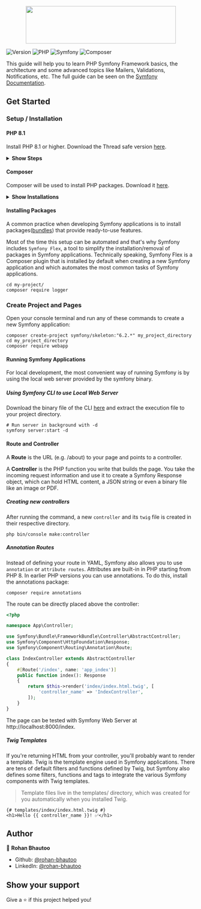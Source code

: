 <p align="center">
  <img width="400" height="100" src="https://symfony.com/logos/symfony_black_02.png">
</p>
<p>
  <img alt="Version" src="https://img.shields.io/badge/version-1.0.0-brightgreen.svg" />
  <img alt="PHP" src="https://img.shields.io/badge/PHP-777BB4?logo=php&logoColor=white" />
  <img alt="Symfony" src="https://img.shields.io/badge/Symfony-000000?logo=symfony&logoColor=white" />
  <img alt="Composer" src="https://img.shields.io/badge/Composer-7A6E7E?logo=composer&logoColor=white" />
</p>

This guide will help you to learn PHP Symfony Framework basics, the architecture and some advanced topics like Mailers, Validations, Notifications, etc. The full guide can be seen on the [Symfony Documentation](https://symfony.com/doc/current/index.html).

## Get Started

### Setup / Installation

#### PHP 8.1
Install PHP 8.1 or higher. Download the Thread safe version [here](https://windows.php.net/download#php-8.1).

<details><summary><b>Show Steps</b></summary>

1. Extract the downloaded zip file in ```C:\Program Files\``` directory.

2. Copy the full directory of the extracted folder.

3. Now click on Start Menu and search ```Environment variables``` and open it.

4. Under System variables, add a new value inside the ```Path``` variable and paste the full directory in step 2.

5. Save your changes and check the php version in command prompt.

    ```shell
    php --version
    PHP 8.1.13 (cli) (built: Nov 22 2022 15:49:14) (ZTS Visual C++ 2019 x64)
    Copyright (c) The PHP Group
    Zend Engine v4.1.13, Copyright (c) Zend Technologies
    ```

</details>

#### Composer
Composer will be used to install PHP packages. Download it [here](https://getcomposer.org/download/).

<details><summary><b>Show Installations</b></summary>

1. Windows Installer - The installer, which requires that you have PHP already installed, will download Composer for you and set up your PATH environment variable so you can simply call composer from any directory. Download and run [Composer-Setup.exe](https://getcomposer.org/Composer-Setup.exe) - it will install the latest composer version whenever it is executed.

2. Command-line installation - To quickly install Composer in the current directory, run the following script in your terminal. Use this [guide to install Composer programatically](https://getcomposer.org/doc/faqs/how-to-install-composer-programmatically.md).

    ```sh
    php -r "copy('https://getcomposer.org/installer', 'composer-setup.php');"
    php -r "if (hash_file('sha384', 'composer-setup.php') === '55ce33d7678c5a611085589f1f3ddf8b3c52d662cd01d4ba75c0ee0459970c2200a51f492d557530c71c15d8dba01eae') { echo 'Installer verified'; } else { echo 'Installer corrupt'; unlink('composer-setup.php'); } echo PHP_EOL;"
    php composer-setup.php
    php -r "unlink('composer-setup.php');"
    ```

</details>

#### Installing Packages
A common practice when developing Symfony applications is to install packages([bundles](https://symfony.com/doc/current/bundles.html)) that provide ready-to-use features.

Most of the time this setup can be automated and that's why Symfony includes ```Symfony Flex```, a tool to simplify the installation/removal of packages in Symfony applications. Technically speaking, Symfony Flex is a Composer plugin that is installed by default when creating a new Symfony application and which automates the most common tasks of Symfony applications.

```shell
cd my-project/
composer require logger
```

### Create Project and Pages
Open your console terminal and run any of these commands to create a new Symfony application:

```shell
composer create-project symfony/skeleton:"6.2.*" my_project_directory
cd my_project_directory
composer require webapp
```

#### Running Symfony Applications
For local development, the most convenient way of running Symfony is by using the local web server provided by the symfony binary.

##### Using Symfony CLI to use Local Web Server
Download the binary file of the CLI [here](https://github.com/symfony-cli/symfony-cli/releases/download/v5.4.20/symfony-cli_windows_386.zip) and extract the execution file to your project directory.

```shell
# Run server in background with -d
symfony server:start -d
```

#### Route and Controller
A **Route** is the URL (e.g. /about) to your page and points to a controller.

A **Controller** is the PHP function you write that builds the page. You take the incoming request information and use it to create a Symfony Response object, which can hold HTML content, a JSON string or even a binary file like an image or PDF.

##### Creating new controllers
After running the command, a new ```controller``` and its ```twig``` file is created in their respective directory.

```shell
php bin/console make:controller
```

##### Annotation Routes
Instead of defining your route in YAML, Symfony also allows you to use ```annotation``` or ```attribute routes```. Attributes are built-in in PHP starting from PHP 8. In earlier PHP versions you can use annotations. To do this, install the annotations package:

```shell
composer require annotations
```

The route can be directly placed above the controller:

```php
<?php

namespace App\Controller;

use Symfony\Bundle\FrameworkBundle\Controller\AbstractController;
use Symfony\Component\HttpFoundation\Response;
use Symfony\Component\Routing\Annotation\Route;

class IndexController extends AbstractController
{
    #[Route('/index', name: 'app_index')]
    public function index(): Response
    {
        return $this->render('index/index.html.twig', [
            'controller_name' => 'IndexController',
        ]);
    }
}
```

The page can be tested with Symfony Web Server at http://localhost:8000/index.

##### Twig Templates
If you're returning HTML from your controller, you'll probably want to render a template. Twig is the template engine used in Symfony applications. There are tens of default filters and functions defined by Twig, but Symfony also defines some filters, functions and tags to integrate the various Symfony components with Twig templates.

> Template files live in the templates/ directory, which was created for you automatically when you installed Twig.

```twig
{# templates/index/index.html.twig #}
<h1>Hello {{ controller_name }}! ✅</h1>
```

## Author

👤 **Rohan Bhautoo**

* Github: [@rohan-bhautoo](https://github.com/rohan-bhautoo)
* LinkedIn: [@rohan-bhautoo](https://linkedin.com/in/rohan-bhautoo)

## Show your support

Give a ⭐️ if this project helped you!
